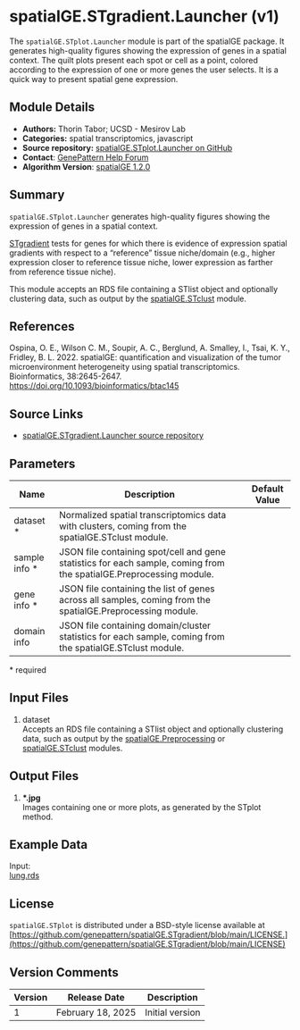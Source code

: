 # spatialGE.STgradient.Launcher (v1)

The `spatialGE.STplot.Launcher` module is part of the spatialGE package. It generates high-quality figures showing the 
expression of genes in a spatial context. The quilt plots present each spot or cell as a point, colored according to the 
expression of one or more genes the user selects. It is a quick way to present spatial gene expression.

## Module Details

- **Authors:** Thorin Tabor; UCSD - Mesirov Lab
- **Categories:** spatial transcriptomics, javascript
- **Source repository:** [spatialGE.STplot.Launcher on GitHub](https://github.com/genepattern/spatialGE.STplot.Launcher)
- **Contact**: [GenePattern Help Forum](https://groups.google.com/forum/?utm_medium=email&utm_source=footer#!forum/genepattern-help)
- **Algorithm Version**: [spatialGE 1.2.0](https://fridleylab.github.io/spatialGE/)

## Summary

`spatialGE.STplot.Launcher` generates high-quality figures showing the expression of genes in a spatial context.

[STgradient](https://fridleylab.github.io/spatialGE/) tests for genes for which there is evidence of expression spatial 
gradients with respect to a “reference” tissue niche/domain (e.g., higher expression closer to reference tissue niche, 
lower expression as farther from reference tissue niche).

This module accepts an RDS file containing a STlist object and optionally clustering data, such as output by the [spatialGE.STclust](https://github.com/genepattern/spatialGE.STclust) module.

## References

Ospina, O. E., Wilson C. M., Soupir, A. C., Berglund, A. Smalley, I., Tsai, K. Y., Fridley, B. L. 2022. spatialGE: quantification and visualization of the tumor microenvironment heterogeneity using spatial transcriptomics. Bioinformatics, 38:2645-2647. https://doi.org/10.1093/bioinformatics/btac145

## Source Links
* [spatialGE.STgradient.Launcher source repository](https://github.com/genepattern/spatialGE.STgradient.Launcher/)

## Parameters

| Name          | Description                                                                                                         | Default Value |
|---------------|---------------------------------------------------------------------------------------------------------------------|---------------|
| dataset *     | Normalized spatial transcriptomics data with clusters, coming from the spatialGE.STclust module.                    |               |
| sample info * | JSON file containing spot/cell and gene statistics for each sample, coming from the spatialGE.Preprocessing module. |               |
| gene info *   | JSON file containing the list of genes across all samples, coming from the spatialGE.Preprocessing module.          |               |                                                                                                                                              |               |
| domain info   | JSON file containing domain/cluster statistics for each sample, coming from the spatialGE.STclust module.           |               |                                                                                                                                              |               |

\*  required

## Input Files
1. dataset  
   Accepts an RDS file containing a STlist object and optionally clustering data, such as output by the [spatialGE.Preprocessing](https://github.com/genepattern/spatialGE.Preprocessing) or [spatialGE.STclust](https://github.com/genepattern/spatialGE.STclust) modules.

    
## Output Files
1. **\*.jpg**  
   Images containing one or more plots, as generated by the STplot method.

## Example Data

Input:  
[lung.rds](https://github.com/genepattern/spatialGE.STgradient/blob/main/data/lung.rds)

## License

`spatialGE.STplot` is distributed under a BSD-style license available at [https://github.com/genepattern/spatialGE.STgradient/blob/main/LICENSE.](https://github.com/genepattern/spatialGE.STgradient/blob/main/LICENSE)

## Version Comments

| Version | Release Date      | Description     |
|---------|-------------------|-----------------|
| 1       | February 18, 2025 | Initial version |
